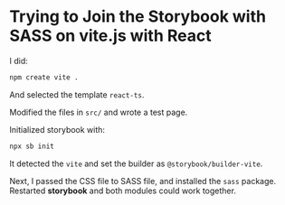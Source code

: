 # Trying to Join the Storybook with SASS on vite.js with React

I did:

```bash
npm create vite .
```

And selected the template `react-ts`.

Modified the files in `src/` and wrote a test page.

Initialized storybook with:

```bash
npx sb init
```

It detected the `vite` and set the builder as `@storybook/builder-vite`.

Next, I passed the CSS file to SASS file, and installed the `sass` package. Restarted **storybook** and both modules could work together.